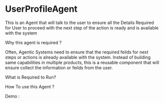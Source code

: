 # UserProfileAgent
This is an Agent that will talk to the user to ensure all the Details Required for User to proceed with the next step of the action is ready and is available with the system


Why this agent is required ? 

Often, Agentic Systems need to ensure that the required feilds for next steps or actions is already available with the system. 
Instead of building same capabilities in multiple products, this is a reusable component that will ensure collect the information or feilds from the user. 


What is Required to Run? 

How To use this Agent ?


Demo : 

